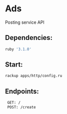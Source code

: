 # Ads
Posting service API

## Dependencies:
```sh
ruby '3.1.0'
```
## Start:
```sh
rackup apps/http/config.ru
```
## Endpoints:
```sh   
 GET: /
 POST: /create
```